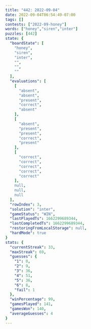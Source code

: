 ```yaml
---
title: "442: 2022-09-04"
date: 2022-09-04T06:54:49-07:00
tags: []
contests: ["2022-09-honey"]
words: ["honey","siren","inter"]
puzzles: [442]
state: {
  "boardState": [
    "honey",
    "siren",
    "inter",
    "",
    "",
    ""
  ],
  "evaluations": [
    [
      "absent",
      "absent",
      "present",
      "correct",
      "absent"
    ],
    [
      "absent",
      "present",
      "present",
      "correct",
      "present"
    ],
    [
      "correct",
      "correct",
      "correct",
      "correct",
      "correct"
    ],
    null,
    null,
    null
  ],
  "rowIndex": 3,
  "solution": "inter",
  "gameStatus": "WIN",
  "lastPlayedTs": 1662299689344,
  "lastCompletedTs": 1662299689344,
  "restoringFromLocalStorage": null,
  "hardMode": true
}
stats: {
  "currentStreak": 33,
  "maxStreak": 69,
  "guesses": {
    "1": 0,
    "2": 9,
    "3": 36,
    "4": 51,
    "5": 36,
    "6": 8,
    "fail": 1
  },
  "winPercentage": 99,
  "gamesPlayed": 141,
  "gamesWon": 140,
  "averageGuesses": 4
}
---
```


<!-- more -->
